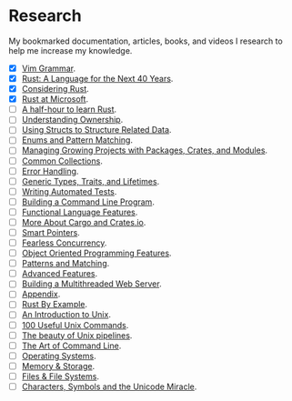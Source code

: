 # Research

My bookmarked documentation, articles, books, and videos I research to help me increase my knowledge.

- [x] [Vim Grammar](http://takac.github.io/2013/01/30/vim-grammar/).
- [x] [Rust: A Language for the Next 40 Years](https://www.invidio.us/watch?v=A3AdN7U24iU).
- [x] [Considering Rust](https://www.invidio.us/watch?v=DnT-LUQgc7s).
- [x] [Rust at Microsoft](https://www.invidio.us/watch?v=NQBVUjdkLAA).
- [ ] [A half-hour to learn Rust](https://fasterthanli.me/blog/2020/a-half-hour-to-learn-rust/).
- [ ] [Understanding Ownership](https://doc.rust-lang.org/book/ch04-00-understanding-ownership.html).
- [ ] [Using Structs to Structure Related Data](https://doc.rust-lang.org/book/ch05-00-structs.html).
- [ ] [Enums and Pattern Matching](https://doc.rust-lang.org/book/ch06-00-enums.html).
- [ ] [Managing Growing Projects with Packages, Crates, and Modules](https://doc.rust-lang.org/book/ch07-00-managing-growing-projects-with-packages-crates-and-modules.html).
- [ ] [Common Collections](https://doc.rust-lang.org/book/ch08-00-common-collections.html).
- [ ] [Error Handling](https://doc.rust-lang.org/book/ch09-00-error-handling.html).
- [ ] [Generic Types, Traits, and Lifetimes](https://doc.rust-lang.org/book/ch10-00-generics.html).
- [ ] [Writing Automated Tests](https://doc.rust-lang.org/book/ch11-00-testing.html).
- [ ] [Building a Command Line Program](https://doc.rust-lang.org/book/ch12-00-an-io-project.html).
- [ ] [Functional Language Features](https://doc.rust-lang.org/book/ch13-00-functional-features.html).
- [ ] [More About Cargo and Crates.io](https://doc.rust-lang.org/book/ch14-00-more-about-cargo.html).
- [ ] [Smart Pointers](https://doc.rust-lang.org/book/ch15-00-smart-pointers.html).
- [ ] [Fearless Concurrency](https://doc.rust-lang.org/book/ch16-00-concurrency.html).
- [ ] [Object Oriented Programming Features](https://doc.rust-lang.org/book/ch17-00-oop.html).
- [ ] [Patterns and Matching](https://doc.rust-lang.org/book/ch18-00-patterns.html).
- [ ] [Advanced Features](https://doc.rust-lang.org/book/ch19-00-advanced-features.html).
- [ ] [Building a Multithreaded Web Server](https://doc.rust-lang.org/book/ch20-00-final-project-a-web-server.html).
- [ ] [Appendix](https://doc.rust-lang.org/book/appendix-00.html).
- [ ] [Rust By Example](https://doc.rust-lang.org/stable/rust-by-example).
- [ ] [An Introduction to Unix](http://oliverelliott.org/article/computing/tut_unix/).
- [ ] [100 Useful Unix Commands](http://oliverelliott.org/article/computing/ref_unix/).
- [ ] [The beauty of Unix pipelines](https://prithu.xyz/posts/unix-pipeline/).
- [ ] [The Art of Command Line](https://github.com/jlevy/the-art-of-command-line).
- [ ] [Operating Systems](https://www.invidio.us/watch?v=26QPDBe-NB8).
- [ ] [Memory & Storage](https://www.invidio.us/watch?v=TQCr9RV7twk).
- [ ] [Files & File Systems](https://www.invidio.us/watch?v=KN8YgJnShPM).
- [ ] [Characters, Symbols and the Unicode Miracle](https://www.invidio.us/watch?v=MijmeoH9LT4).
